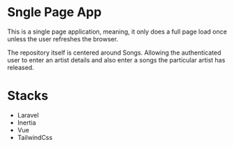 # Sngle Page App

This is a single page application, meaning, it only does a full page load once unless the user refreshes the browser.

The repository itself is centered around Songs. Allowing the authenticated user to enter an artist details and also enter a songs the particular artist has released.

# Stacks

- Laravel
- Inertia
- Vue
- TailwindCss

